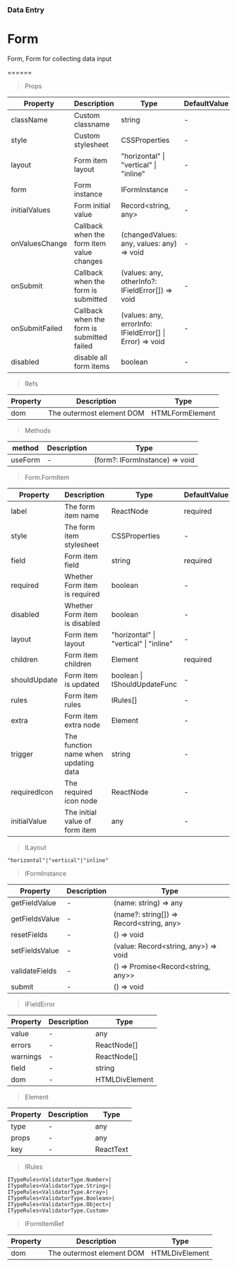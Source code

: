 ### Data Entry

# Form

Form, Form for collecting data input

======

> Props

|Property|Description|Type|DefaultValue|
|----------|-------------|------|------|
|className|Custom classname|string|-|
|style|Custom stylesheet|CSSProperties|-|
|layout|Form item layout|"horizontal" \| "vertical" \| "inline"|-|
|form|Form instance|IFormInstance|-|
|initialValues|Form initial value|Record\<string, any\>|-|
|onValuesChange|Callback when the form item value changes|(changedValues: any, values: any) =\> void|-|
|onSubmit|Callback when the form is submitted|(values: any, otherInfo?: IFieldError\[\]) =\> void|-|
|onSubmitFailed|Callback when the form is submitted failed|(values: any, errorInfo: IFieldError\[\] \| Error) =\> void|-|
|disabled|disable all form items|boolean|-|

> Refs

|Property|Description|Type|
|----------|-------------|------|
|dom|The outermost element DOM|HTMLFormElement|

> Methods

|method|Description|Type|
|----------|-------------|------|
|useForm|-|(form?: IFormInstance) =\> void|

> Form.FormItem

|Property|Description|Type|DefaultValue|
|----------|-------------|------|------|
|label|The form item name|ReactNode|required|
|style|The form item stylesheet|CSSProperties|-|
|field|Form item field|string|required|
|required|Whether Form item is required|boolean|-|
|disabled|Whether Form item is disabled|boolean|-|
|layout|Form item layout|"horizontal" \| "vertical" \| "inline"|-|
|children|Form item children|Element|required|
|shouldUpdate|Form item is updated|boolean \| IShouldUpdateFunc|-|
|rules|Form item rules|IRules\[\]|-|
|extra|Form item extra node|Element|-|
|trigger|The function name when updating data|string|-|
|requiredIcon|The required icon node|ReactNode|-|
|initialValue|The initial value of form item|any|-|

> ILayout

```
"horizontal"|"vertical"|"inline"
```

> IFormInstance

|Property|Description|Type|
|----------|-------------|------|
|getFieldValue|-|(name: string) =\> any|
|getFieldsValue|-|(name?: string\[\]) =\> Record\<string, any\>|
|resetFields|-|() =\> void|
|setFieldsValue|-|(value: Record\<string, any\>) =\> void|
|validateFields|-|() =\> Promise\<Record\<string, any\>\>|
|submit|-|() =\> void|

> IFieldError

|Property|Description|Type|
|----------|-------------|------|
|value|-|any|
|errors|-|ReactNode\[\]|
|warnings|-|ReactNode\[\]|
|field|-|string|
|dom|-|HTMLDivElement|

> Element

|Property|Description|Type|
|----------|-------------|------|
|type|-|any|
|props|-|any|
|key|-|ReactText|

> IRules

```
ITypeRules<ValidatorType.Number>|
ITypeRules<ValidatorType.String>|
ITypeRules<ValidatorType.Array>|
ITypeRules<ValidatorType.Boolean>|
ITypeRules<ValidatorType.Object>|
ITypeRules<ValidatorType.Custom>
```

> IFormItemRef

|Property|Description|Type|
|----------|-------------|------|
|dom|The outermost element DOM|HTMLDivElement|
